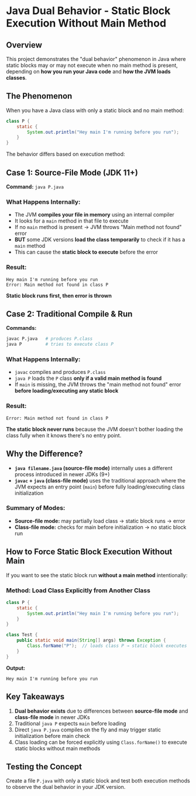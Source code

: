 # Java Dual Behavior - Static Block Execution Without Main Method

## Overview

This project demonstrates the "dual behavior" phenomenon in Java where static blocks may or may not execute when no main method is present, depending on **how you run your Java code** and **how the JVM loads classes**.

## The Phenomenon

When you have a Java class with only a static block and no main method:

```java
class P {
    static {
        System.out.println("Hey main I'm running before you run");
    }
}
```

The behavior differs based on execution method:

## Case 1: Source-File Mode (JDK 11+)

**Command:** `java P.java`

### What Happens Internally:
- The JVM **compiles your file in memory** using an internal compiler
- It looks for a `main` method in that file to execute
- If no `main` method is present → JVM throws "Main method not found" error
- **BUT** some JDK versions **load the class temporarily** to check if it has a `main` method
- This can cause the **static block to execute** before the error

### Result:
```
Hey main I'm running before you run
Error: Main method not found in class P
```

**Static block runs first, then error is thrown**

## Case 2: Traditional Compile & Run

**Commands:**
```bash
javac P.java   # produces P.class
java P         # tries to execute class P
```

### What Happens Internally:
- `javac` compiles and produces `P.class`
- `java P` loads the `P` class **only if a valid main method is found**
- If `main` is missing, the JVM throws the "main method not found" error **before loading/executing any static block**

### Result:
```
Error: Main method not found in class P
```

**The static block never runs** because the JVM doesn't bother loading the class fully when it knows there's no entry point.

## Why the Difference?

- **`java filename.java` (source-file mode)** internally uses a different process introduced in newer JDKs (9+)
- **`javac` + `java` (class-file mode)** uses the traditional approach where the JVM expects an entry point (`main`) before fully loading/executing class initialization

### Summary of Modes:
- **Source-file mode:** may partially load class → static block runs → error
- **Class-file mode:** checks for main before initialization → no static block run

## How to Force Static Block Execution Without Main

If you want to see the static block run **without a main method** intentionally:

### Method: Load Class Explicitly from Another Class

```java
class P {
    static {
        System.out.println("Hey main I'm running before you run");
    }
}

class Test {
    public static void main(String[] args) throws Exception {
        Class.forName("P");  // loads class P → static block executes
    }
}
```

**Output:**
```
Hey main I'm running before you run
```

## Key Takeaways

1. **Dual behavior exists** due to differences between **source-file mode** and **class-file mode** in newer JDKs
2. Traditional `java P` expects `main` before loading
3. Direct `java P.java` compiles on the fly and may trigger static initialization before main check
4. Class loading can be forced explicitly using `Class.forName()` to execute static blocks without main methods

## Testing the Concept

Create a file `P.java` with only a static block and test both execution methods to observe the dual behavior in your JDK version.
